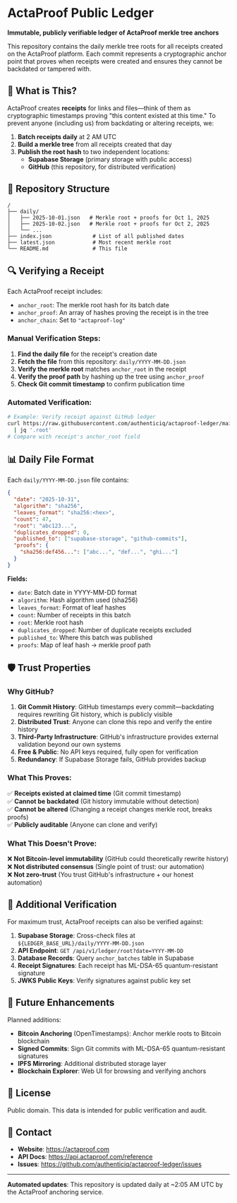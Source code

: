 # ActaProof Public Ledger

**Immutable, publicly verifiable ledger of ActaProof merkle tree anchors**

This repository contains the daily merkle tree roots for all receipts created on the ActaProof platform. Each commit represents a cryptographic anchor point that proves when receipts were created and ensures they cannot be backdated or tampered with.

## 🔐 What is This?

ActaProof creates **receipts** for links and files—think of them as cryptographic timestamps proving "this content existed at this time." To prevent anyone (including us) from backdating or altering receipts, we:

1. **Batch receipts daily** at 2 AM UTC
2. **Build a merkle tree** from all receipts created that day
3. **Publish the root hash** to two independent locations:
   - **Supabase Storage** (primary storage with public access)
   - **GitHub** (this repository, for distributed verification)

## 📁 Repository Structure

```
/
├── daily/
│   ├── 2025-10-01.json   # Merkle root + proofs for Oct 1, 2025
│   ├── 2025-10-02.json   # Merkle root + proofs for Oct 2, 2025
│   └── ...
├── index.json             # List of all published dates
├── latest.json            # Most recent merkle root
└── README.md              # This file
```

## 🔍 Verifying a Receipt

Each ActaProof receipt includes:
- `anchor_root`: The merkle root hash for its batch date
- `anchor_proof`: An array of hashes proving the receipt is in the tree
- `anchor_chain`: Set to `"actaproof-log"`

### Manual Verification Steps:

1. **Find the daily file** for the receipt's creation date
2. **Fetch the file** from this repository: `daily/YYYY-MM-DD.json`
3. **Verify the merkle root** matches `anchor_root` in the receipt
4. **Verify the proof path** by hashing up the tree using `anchor_proof`
5. **Check Git commit timestamp** to confirm publication time

### Automated Verification:

```bash
# Example: Verify receipt against GitHub ledger
curl https://raw.githubusercontent.com/authenticiq/actaproof-ledger/main/daily/2025-10-31.json \
  | jq '.root'
# Compare with receipt's anchor_root field
```

## 📊 Daily File Format

Each `daily/YYYY-MM-DD.json` file contains:

```json
{
  "date": "2025-10-31",
  "algorithm": "sha256",
  "leaves_format": "sha256:<hex>",
  "count": 47,
  "root": "abc123...",
  "duplicates_dropped": 0,
  "published_to": ["supabase-storage", "github-commits"],
  "proofs": {
    "sha256:def456...": ["abc...", "def...", "ghi..."]
  }
}
```

**Fields:**
- `date`: Batch date in YYYY-MM-DD format
- `algorithm`: Hash algorithm used (sha256)
- `leaves_format`: Format of leaf hashes
- `count`: Number of receipts in this batch
- `root`: Merkle root hash
- `duplicates_dropped`: Number of duplicate receipts excluded
- `published_to`: Where this batch was published
- `proofs`: Map of leaf hash → merkle proof path

## 🛡️ Trust Properties

### Why GitHub?

1. **Git Commit History**: GitHub timestamps every commit—backdating requires rewriting Git history, which is publicly visible
2. **Distributed Trust**: Anyone can clone this repo and verify the entire history
3. **Third-Party Infrastructure**: GitHub's infrastructure provides external validation beyond our own systems
4. **Free & Public**: No API keys required, fully open for verification
5. **Redundancy**: If Supabase Storage fails, GitHub provides backup

### What This Proves:

✅ **Receipts existed at claimed time** (Git commit timestamp)  
✅ **Cannot be backdated** (Git history immutable without detection)  
✅ **Cannot be altered** (Changing a receipt changes merkle root, breaks proofs)  
✅ **Publicly auditable** (Anyone can clone and verify)

### What This Doesn't Prove:

❌ **Not Bitcoin-level immutability** (GitHub could theoretically rewrite history)  
❌ **Not distributed consensus** (Single point of trust: our automation)  
❌ **Not zero-trust** (You trust GitHub's infrastructure + our honest automation)

## 🔗 Additional Verification

For maximum trust, ActaProof receipts can also be verified against:

1. **Supabase Storage**: Cross-check files at `${LEDGER_BASE_URL}/daily/YYYY-MM-DD.json`
2. **API Endpoint**: `GET /api/v1/ledger/root?date=YYYY-MM-DD`
3. **Database Records**: Query `anchor_batches` table in Supabase
4. **Receipt Signatures**: Each receipt has ML-DSA-65 quantum-resistant signature
5. **JWKS Public Keys**: Verify signatures against public key set

## 🚀 Future Enhancements

Planned additions:
- **Bitcoin Anchoring** (OpenTimestamps): Anchor merkle roots to Bitcoin blockchain
- **Signed Commits**: Sign Git commits with ML-DSA-65 quantum-resistant signatures
- **IPFS Mirroring**: Additional distributed storage layer
- **Blockchain Explorer**: Web UI for browsing and verifying anchors

## 📝 License

Public domain. This data is intended for public verification and audit.

## 🤝 Contact

- **Website**: https://actaproof.com
- **API Docs**: https://api.actaproof.com/reference
- **Issues**: https://github.com/authenticiq/actaproof-ledger/issues

---

**Automated updates**: This repository is updated daily at ~2:05 AM UTC by the ActaProof anchoring service.
